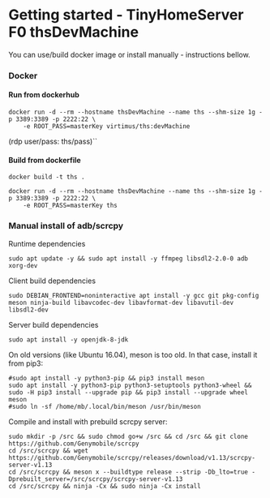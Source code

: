 # Getting started - TinyHomeServer F0 thsDevMachine

You can use/build docker image or install manually - instructions bellow.

### Docker 

#### Run from dockerhub
```
docker run -d --rm --hostname thsDevMachine --name ths --shm-size 1g -p 3389:3389 -p 2222:22 \
	-e ROOT_PASS=masterKey virtimus/ths:devMachine
```	
(rdp user/pass: ths/pass)``	
 
  

####  Build from dockerfile 	
```
docker build -t ths .

docker run -d --rm --hostname thsDevMachine --name ths --shm-size 1g -p 3389:3389 -p 2222:22 \
	-e ROOT_PASS=masterKey ths
```

### Manual install of adb/scrcpy
<!--
#@refs:https://github.com/Genymobile/scrcpy/blob/master/BUILD.md
-->

Runtime dependencies
```
sudo apt update -y && sudo apt install -y ffmpeg libsdl2-2.0-0 adb xorg-dev
```

Client build dependencies
```
sudo DEBIAN_FRONTEND=noninteractive apt install -y gcc git pkg-config meson ninja-build libavcodec-dev libavformat-dev libavutil-dev libsdl2-dev
```

Server build dependencies
```
sudo apt install -y openjdk-8-jdk
```

On old versions (like Ubuntu 16.04), meson is too old. In that case, install it from pip3:
```
#sudo apt install -y python3-pip && pip3 install meson
sudo apt install -y python3-pip python3-setuptools python3-wheel && sudo -H pip3 install --upgrade pip && pip3 install --upgrade wheel meson
#sudo ln -sf /home/mb/.local/bin/meson /usr/bin/meson
```

Compile and install with prebuild scrcpy server:
```
sudo mkdir -p /src && sudo chmod go+w /src && cd /src && git clone https://github.com/Genymobile/scrcpy
cd /src/scrcpy && wget https://github.com/Genymobile/scrcpy/releases/download/v1.13/scrcpy-server-v1.13
cd /src/scrcpy && meson x --buildtype release --strip -Db_lto=true -Dprebuilt_server=/src/scrcpy/scrcpy-server-v1.13
cd /src/scrcpy && ninja -Cx && sudo ninja -Cx install
```
